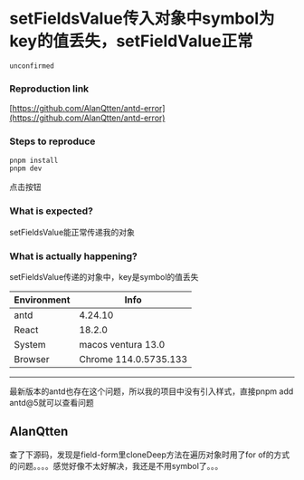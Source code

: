 # setFieldsValue传入对象中symbol为key的值丢失，setFieldValue正常

`unconfirmed`

### Reproduction link

[https://github.com/AlanQtten/antd-error](https://github.com/AlanQtten/antd-error)

### Steps to reproduce

```bash
pnpm install
pnpm dev
```

点击按钮

### What is expected?

setFieldsValue能正常传递我的对象

### What is actually happening?

setFieldsValue传递的对象中，key是symbol的值丢失

| Environment | Info                  |
| ----------- | --------------------- |
| antd        | 4.24.10               |
| React       | 18.2.0                |
| System      | macos ventura 13.0    |
| Browser     | Chrome 114.0.5735.133 |

---

最新版本的antd也存在这个问题，所以我的项目中没有引入样式，直接pnpm add antd@5就可以查看问题

<!-- generated by ant-design-issue-helper. DO NOT REMOVE -->

## AlanQtten

查了下源码，发现是field-form里cloneDeep方法在遍历对象时用了for of的方式的问题。。。。感觉好像不太好解决，我还是不用symbol了。。。
